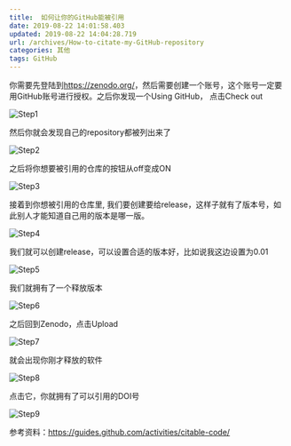 ```yaml
---
title:  如何让你的GitHub能被引用
date: 2019-08-22 14:01:58.403
updated: 2019-08-22 14:04:28.719
url: /archives/How-to-citate-my-GitHub-repository
categories: 其他
tags: GitHub
---
```



你需要先登陆到<https://zenodo.org/>，然后需要创建一个账号，这个账号一定要用GitHub账号进行授权。之后你发现一个Using GitHub， 点击Check out

![Step1](https://halo-1252249331.cos.ap-shanghai.myqcloud.com/upload/2019/8/zenodo-github-f5d0b1e46c7c41119367e3e9d1cb66a9.png)

然后你就会发现自己的repository都被列出来了

![Step2](https://halo-1252249331.cos.ap-shanghai.myqcloud.com/upload/2019/8/zenodo-github-2-ef7546de956a4434ba5bac38d0766673.png)

之后将你想要被引用的仓库的按钮从off变成ON

![Step3](https://halo-1252249331.cos.ap-shanghai.myqcloud.com/upload/2019/8/zenodo-github-3-05f1c271e9664247aaaf62682ef323a3.png)

接着到你想被引用的仓库里, 我们要创建要给release，这样子就有了版本号，如此别人才能知道自己用的版本是哪一版。

![Step4](https://halo-1252249331.cos.ap-shanghai.myqcloud.com/upload/2019/8/zenodo-github-4-56c702f36b334d7c9764a72f35b3132f.png)

我们就可以创建release，可以设置合适的版本好，比如说我这边设置为0.01

![Step5](https://halo-1252249331.cos.ap-shanghai.myqcloud.com/upload/2019/8/zenodo-github-5-b8f9f1ed1b0042838b6371df6e48d9e5.png)

我们就拥有了一个释放版本

![Step6](https://halo-1252249331.cos.ap-shanghai.myqcloud.com/upload/2019/8/zenodo-github-6-ed976b5018a741b2bcac5a28aae851ea.png)

之后回到Zenodo，点击Upload

![Step7](https://halo-1252249331.cos.ap-shanghai.myqcloud.com/upload/2019/8/zenodo-github-7-30755112bfd24f559184141b038b4ef7.png)

就会出现你刚才释放的软件

![Step8](https://halo-1252249331.cos.ap-shanghai.myqcloud.com/upload/2019/8/zenodo-github-8-8d759eb87fea4c56b8ccc2e56d25b188.png)

点击它，你就拥有了可以引用的DOI号

![Step9](https://halo-1252249331.cos.ap-shanghai.myqcloud.com/upload/2019/8/zenodo-github-9-55fe96b3f5e24d6589f01c9f4a0822df.png)

参考资料：<https://guides.github.com/activities/citable-code/>

